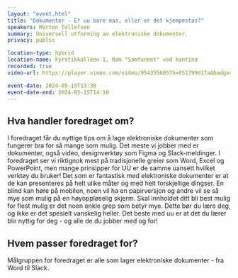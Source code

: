 ```yaml
---
layout: "event.html"
title: "Dokumenter - Er uu bare mas, eller er det kjempestas?"
speakers: Morten Tollefsen
summary: Universell utforming av elektroniske dokumenter.
privacy: public

location-type: hybrid
location-name: Fyrstikkalléen 1, Rom "Samfunnet" ved kantina
recorded: true
video-url: https://player.vimeo.com/video/954355605?h=851799d17a&badge=0&autopause=0&player_id=0&app_id=58479&texttrack=no

event-date: 2024-05-15T13:30
event-date-end: 2024-05-15T14:10
---
```


## Hva handler foredraget om?

I foredraget får du nyttige tips om å lage elektroniske dokumenter som fungerer bra for så mange som mulig. Det meste vi jobber med er dokumenter, også video, designverktøy som Figma og Slack-meldinger. I foredraget ser vi riktignok mest på tradisjonelle greier som Word, Excel og PowerPoint, men mange prinsipper for UU er de samme uansett hvilket verktøy du bruker!
Det som er fantastisk med elektroniske dokumenter er at de kan presenteres på helt ulike måter og med helt forskjellige dingser. En blind kan høre på mobilen, noen vil ha en papirversjon og andre vil se så mye som mulig på en høyoppløselig skjerm. Skal innholdet ditt bli best mulig for flest mulig er det noen enkle grep som betyr mye. Dette bør du lære deg, og ikke er det spesielt vanskelig heller.
Det beste med uu er at det du lærer blir nyttig for deg - og alle de du jobber med og for!

## Hvem passer foredraget for?

Målgruppen for foredraget er alle som lager elektroniske dokumenter - fra Word til Slack.
